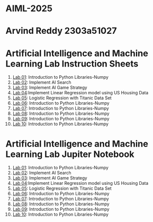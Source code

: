 # AIML-2025
# Arvind Reddy 2303a51027

# Artificial Intelligence and Machine Learning Lab Instruction Sheets


1. [Lab 01](https://github.com/2303a51027/AIML-2025/blob/main/AIML_A1.pdf): Introduction to Python Libraries-Numpy
2. [Lab 02](https://github.com/2303a51027/AIML-2025/blob/main/AIML_A2%20(1).pdf): Implement AI Search
3. [Lab 03](https://github.com/2303a51027/AIML-2025/blob/main/AIML_A3.pdf): Implement AI Game Strategy
4. [Lab 04](https://github.com/2303a51027/AIML-2025/blob/main/AIML_A4.pdf):Implement Linear Regression model using US Housing Data
5. [Lab 05](https://github.com/2303a51027/AIML-2025/blob/main/AIML_A5.pdf): Logistic Regression with Titanic Data Set
6. [Lab 06](https://github.com/2303a51027/AIML-2025/blob/main/AIML_A6.pdf): Introduction to Python Libraries-Numpy
7. [Lab 07](): Introduction to Python Libraries-Numpy
8. [Lab 08](): Introduction to Python Libraries-Numpy
9. [Lab 09](): Introduction to Python Libraries-Numpy
10. [Lab 10](): Introduction to Python Libraries-Numpy

# Artificial Intelligence and Machine Learning Lab Jupiter Notebook


1. [Lab 01](https://github.com/2303a51027/AIML-2025/blob/main/LAB_Assignment_01.ipynb): Introduction to Python Libraries-Numpy
2. [Lab 02](https://github.com/2303a51027/AIML-2025/blob/main/Lab_Assigment_02.ipynb): Implement AI Search
3. [Lab 03](https://github.com/2303a51027/AIML-2025/blob/main/LAB_Assignment_03.ipynb): Implement AI Game Strategy
4. [Lab 04](https://github.com/2303a51027/AIML-2025/blob/main/LAB_Assignment_04.ipynb):Implement Linear Regression model using US Housing Data
5. [Lab 05](https://github.com/2303a51027/AIML-2025/blob/main/Lab05_AIML.ipynb): Logistic Regression with Titanic Data Set
6. [Lab 06](https://github.com/2303a51027/AIML-2025/blob/main/AIML_LAB06.ipynb): Introduction to Python Libraries-Numpy
7. [Lab 07](https://github.com/2303a51027/AIML-2025/blob/main/AIML_LAB07.ipynb): Introduction to Python Libraries-Numpy
8. [Lab 08](): Introduction to Python Libraries-Numpy
9. [Lab 09](): Introduction to Python Libraries-Numpy
10. [Lab 10](): Introduction to Python Libraries-Numpy
